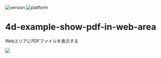 ![version](https://img.shields.io/badge/version-20%2B-E23089)
![platform](https://img.shields.io/static/v1?label=platform&message=mac-intel%20|%20mac-arm%20|%20win-64&color=blue)

# 4d-example-show-pdf-in-web-area

WebエリアにPDFファイルを表示する

![](https://github.com/miyako/4d-example-show-pdf-in-web-area/assets/1725068/f553975a-fe52-47ff-88c5-b7f980a38d81)
